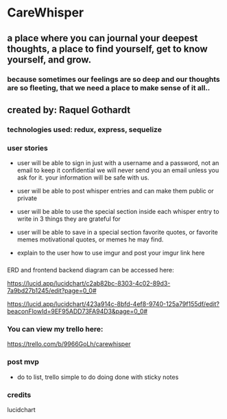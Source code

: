# CareWhisper 
## a place where you can journal your deepest thoughts, a place to find yourself, get to know yourself, and grow. 

### because sometimes our feelings are so deep and our thoughts are so fleeting, that we need a place to make sense of it all.. 

## created by: Raquel Gothardt 

### technologies used: redux, express, sequelize 


### user stories
- user will be able to sign in just with a username and a password, not an email to keep it confidential we will never send you an email unless you ask for it. your information will be safe with us.

- user will be able to post whisper entries and can make them public or private

- user will be able to use the special section inside each whisper entry to write in 3 things they are grateful for 

- user will be able to save in a special section favorite quotes, or favorite memes motivational quotes, or memes he may find. 

- explain to the user how to use imgur and post your imgur link here


### 
ERD and frontend backend diagram can be accessed here:

https://lucid.app/lucidchart/c2ab82bc-8303-4c02-89d3-7a9bd27b1245/edit?page=0_0#

https://lucid.app/lucidchart/423a914c-8bfd-4ef8-9740-125a79f155df/edit?beaconFlowId=9EF95ADD73FA94D3&page=0_0#

### You can view my trello here:
https://trello.com/b/9966GoLh/carewhisper

### post mvp
- do to list, trello simple to do doing done with sticky notes

### credits
lucidchart